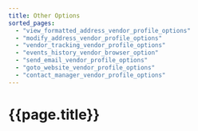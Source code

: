 ```yaml
---
title: Other Options
sorted_pages:
  - "view_formatted_address_vendor_profile_options"
  - "modify_address_vendor_profile_options"
  - "vendor_tracking_vendor_profile_options"
  - "events_history_vendor_browser_option"
  - "send_email_vendor_profile_options"
  - "goto_website_vendor_profile_options"
  - "contact_manager_vendor_profile_options"
---
```

# {{page.title}}
